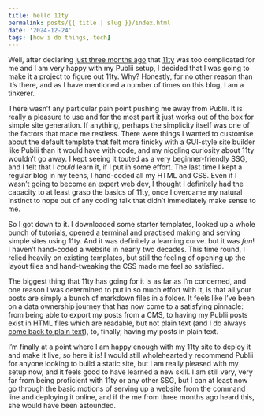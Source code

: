 ```yaml
---
title: hello 11ty
permalink: posts/{{ title | slug }}/index.html
date: '2024-12-24'
tags: [how i do things, tech]
---
```


Well, after declaring [just three months ago](https://chencuifen.com/posts/using-publii/) that [11ty](https://www.11ty.dev/) was too complicated for me and I am very happy with my Publii setup, I decided that I was going to make it a project to figure out 11ty. Why? Honestly, for no other reason than it’s there, and as I have mentioned a number of times on this blog, I am a tinkerer. 

There wasn’t any particular pain point pushing me away from Publii. It is really a pleasure to use and for the most part it just works out of the box for simple site generation. If anything, perhaps the simplicity itself was one of the factors that made me restless. There were things I wanted to customise about the default template that felt more finicky with a GUI-style site builder like Publii than it would have with code, and my niggling curiosity about 11ty wouldn’t go away. I kept seeing it touted as a very beginner-friendly SSG, and I felt that I *could* learn it, if I put in some effort. The last time I kept a regular blog in my teens, I hand-coded all my HTML and CSS. Even if I wasn’t going to become an expert web dev, I thought I definitely had the capacity to at least grasp the basics of 11ty, once I overcame my natural instinct to nope out of any coding talk that didn’t immediately make sense to me.

So I got down to it. I downloaded some starter templates, looked up a whole bunch of tutorials, opened a terminal and practised making and serving simple sites using 11ty. And it was definitely a learning curve. but it was *fun*! I haven’t hand-coded a website in nearly two decades. This time round, I relied heavily on existing templates, but still the feeling of opening up the layout files and hand-tweaking the CSS made me feel so satisfied. 

The biggest thing that 11ty has going for it is as far as I’m concerned, and one reason I was determined to put in so much effort with it, is that all your posts are simply a bunch of markdown files in a folder. It feels like I’ve been on a data ownership journey that has now come to a satisfying pinnacle: from being able to export my posts from a CMS, to having my Publii posts exist in HTML files which are readable, but not plain text (and I do always [come back to plain text](https://chencuifen.com/posts/on-plain-text-and-sacrifices/)), to, finally, having my posts in plain text.

I’m finally at a point where I am happy enough with my 11ty site to deploy it and make it live, so here it is! I would still wholeheartedly recommend Publii for anyone looking to build a static site, but I am really pleased with my setup now, and it feels good to have learned a new skill. I am still very, very far from being proficient with 11ty or any other SSG, but I can at least now go through the basic motions of serving up a website from the command line and deploying it online, and if the me from three months ago heard this, she would have been astounded.
